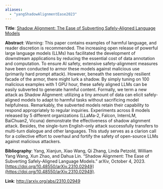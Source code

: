 ```yaml
---
aliases:
  - "yangShadowAlignmentEase2023"
---
```

**Title**: [Shadow Alignment: The Ease of Subverting Safely-Aligned Language Models](http://arxiv.org/abs/2310.02949)

**Abstract**: Warning: This paper contains examples of harmful language, and reader discretion is recommended. The increasing open release of powerful large language models (LLMs) has facilitated the development of downstream applications by reducing the essential cost of data annotation and computation. To ensure AI safety, extensive safety-alignment measures have been conducted to armor these models against malicious use (primarily hard prompt attack). However, beneath the seemingly resilient facade of the armor, there might lurk a shadow. By simply tuning on 100 malicious examples with 1 GPU hour, these safely aligned LLMs can be easily subverted to generate harmful content. Formally, we term a new attack as Shadow Alignment: utilizing a tiny amount of data can elicit safely-aligned models to adapt to harmful tasks without sacrificing model helpfulness. Remarkably, the subverted models retain their capability to respond appropriately to regular inquiries. Experiments across 8 models released by 5 different organizations (LLaMa-2, Falcon, InternLM, BaiChuan2, Vicuna) demonstrate the effectiveness of shadow alignment attack. Besides, the single-turn English-only attack successfully transfers to multi-turn dialogue and other languages. This study serves as a clarion call for a collective effort to overhaul and fortify the safety of open-source LLMs against malicious attackers.

**Bibliography**: Yang, Xianjun, Xiao Wang, Qi Zhang, Linda Petzold, William Yang Wang, Xun Zhao, and Dahua Lin. “Shadow Alignment: The Ease of Subverting Safely-Aligned Language Models.” arXiv, October 4, 2023. [https://doi.org/10.48550/arXiv.2310.02949](https://doi.org/10.48550/arXiv.2310.02949).

**Link**: http://arxiv.org/abs/2310.02949
